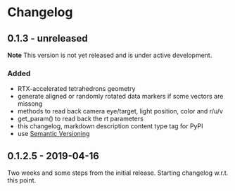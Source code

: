 # Changelog

## 0.1.3 - unreleased

**Note** This version is not yet released and is under active development.

### Added
- RTX-accelerated tetrahedrons geometry
- generate aligned or randomly rotated data markers if some vectors are missong
- methods to read back camera eye/target, light position, color and r/u/v
- get_param() to read back the rt parameters
- this changelog, markdown description content type tag for PyPI
- use [Semantic Versioning](https://semver.org/spec/v2.0.0.html)

## 0.1.2.5 - 2019-04-16
Two weeks and some steps from the initial release. Starting changelog w.r.t. this point.